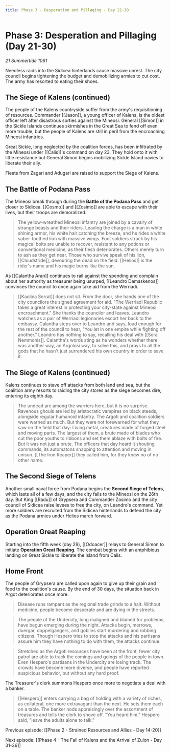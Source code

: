 ```yaml
---
title: Phase 3 - Desperation and Pillaging - Day 21-30
---
```

# Phase 3: Desperation and Pillaging (Day 21-30)

*21 Summertide 1061*

Needless raids into the Sidicea hinterlands cause massive unrest. The city council begins tightening the budget and demobilizing armies to cut cost. The army has resorted to eating their shoes. 

## The Siege of Kalens (continued)
The people of the Kalens countryside suffer from the army's requisitioning of resources. Commander [[Jason]], a young officer of Kalens, is the oldest officer left after disastrous sorties against the Mineosi. General [[Simon]] in the Sickle Islands continues skirmishes in the Great Sea to fend off even more trouble, but the people of Kalens are still in peril from the encroaching Mineosi infantries.

Great Sickle, long neglected by the coalition forces, has been infiltrated by the Mineosi under [[Calis]]'s command on day 23. They hold onto it with little resistance but General Simon begins mobilizing Sickle Island navies to liberate their ally. 

Fleets from Zagari and Adugari are raised to support the Siege of Kalens. 

## The Battle of Podana Pass

The Mineosi break through during the **Battle of the Podana Pass** and get closer to Sidicea. [[Cosmo]] and [[Zosimo]] are able to escape with their lives, but their troops are demoralized.

> The yellow-wreathed Mineosi infantry are joined by a cavalry of strange beasts and their riders. Leading the charge is a man in white shining armor, his white hair catching the breeze, and he rides a white saber-toothed lion with massive wings. Foot soldiers struck by his magical bolts are unable to recover, resistant to any potions or conventional medicine, as their flesh deteriorates. Others merely turn to ash as they get near. Those who survive speak of his lion, [[Cloudstride]], devouring the dead on the field. [[Helios]] is the rider's name and his magic burns like the sun.

As [[Calantha Aran]] continues to rail against the spending and complain about her authority as treasurer being usurped, [[Leandro Damaskenos]] convinces the council to once again take aid from the Werriadi. 

> [[Kaolina Serrat]] does not sit. From the door, she hands one of the city councilors the signed agreement for aid. "The Werriadi Republic takes a great interest in protecting your city-state against Mineosi encroachment." She thanks the councilor and leaves. Leandro watches as a pair of Werriadi legionaries escort her back to the embassy. Calantha steps over to Leandro and says, loud enough for the rest of the council to hear, "You let in one empire while fighting off another." Leandro has nothing to say, recalling his deal with [[Sora Nemmonis]]. Calantha's words sting as he wonders whether there was another way, an Argolosi way, to solve this, and prays to all the gods that he hasn't just surrendered his own country in order to save it.

## The Siege of Kalens (continued)

Kalens continues to stave off attacks from both land and sea, but the coalition army resorts to raiding the city stores as the siege becomes dire, entering its eighth day. 

> The undead are among the warriors here, but it is no surprise. Ravenous ghouls are led by aristocratic vampires on black steeds, alongside regular humanoid infantry. The Argoti and coalition soldiers were warned as much. But they were not forewarned for what they saw on the field that day: Living metal, creatures made of forged steel and moving parts. The largest of them, a brute made of blades who cut the poor youths to ribbons and set them ablaze with bolts of fire. But it was not just a brute. The officers that day heard it shouting commands, its automatons snapping to attention and moving in unison. [[The Iron Reaper]] they called him, for they knew no of no other name.

## The Second Siege of Telens

Another small naval force from Podana begins the **Second Siege of Telens**, which lasts all of a few days, and the city falls to the Mineosi on the 26th day. But King [[Radu]] of Grypsera and Commander Zosimo and the city council of Sidicea raise levees to free the city, on Leandro's command. Yet more soldiers are recruited from the Sidicea hinterlands to defend the city as the Podana armies under Helios march forward. 

## Operation Great Reaping

Starting into the fifth week (day 29), [[Odoacer]] relays to General Simon to initiate **Operation Great Reaping**. The combat begins with an amphibious landing on Great Sickle to liberate the island from Calis.

## Home Front

The people of Grypsera are called upon again to give up their grain and food to the coalition's cause. By the end of 30 days, the situation back in Argot deteriorates once more. 

> Disease runs rampant as the regional trade grinds to a halt. Without medicine, people become desperate and are dying in the streets.

> The people of the Undercity, long maligned and blamed for problems, have begun emerging during the night. Attacks begin, merrows, duergar, doppelgangers, and goblins start murdering and robbing citizens. Though Hespero tries to stop the attacks and his partisans assure him they have nothing to do with them, the attacks continue.

> Stretched as the Argoti resources have been at the front, fewer city patrol are able to track the comings and goings of the people in town. Even Hespero's partisans in the Undercity are losing track. The crowds have become more diverse, and people have reported suspicious behavior, but without any hard proof.

The Treasurer's clerk summons Hespero once more to negotiate a deal with a banker.

> [[Hespero]] enters carrying a bag of holding with a variety of riches, as collateral, one more extravagant than the next. He sets them each on a table. The banker nods appraisingly over the assortment of treasures and tells the clerk to shove off. "You heard him," Hespero said, "leave the adults alone to talk."

Previous episode: [[Phase 2 - Strained Resources and Allies - Day 14-20]]

Next episode: [[Phase 4 - The Fall of Kalens and the Arrival of Zulon - Day 31-36]]
